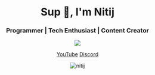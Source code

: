 <h1 align="center">Sup 👋, I'm Nitij</h1>
<h3 align="center">Programmer | Tech Enthusiast | Content Creator</h3>

<p align="center"><img align="center" src="https://github-readme-stats.vercel.app/api/top-langs/?username=nitij&layout=compact" /></p>

<p align="center">
<a href="https://www.youtube.com/c/coderadiance" target="blank">YouTube</a>
  <a href="https://discord.gg/Jb9EQhhe4h" target="blank">Discord</a>

<p align="center"> <img src="https://komarev.com/ghpvc/?username=nitij&color=red" alt="nitij" /> </p>
